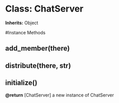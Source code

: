 # Class: ChatServer
**Inherits:** Object
    




#Instance Methods
## add_member(there) [](#method-i-add_member)

## distribute(there, str) [](#method-i-distribute)

## initialize() [](#method-i-initialize)

**@return** [ChatServer] a new instance of ChatServer

